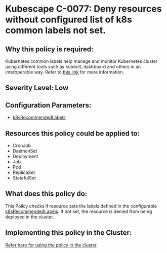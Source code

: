 # Kubescape C-0077: Deny resources without configured list of k8s common labels not set.

## Why this policy is required:
Kubernetes common labels help manage and monitor Kubernetes cluster using different tools such as kubectl, dashboard and others in an interoperable way. Refer to [this link](https://kubernetes.io/docs/concepts/overview/working-with-objects/common-labels/) for more information.

## Severity Level: Low

## Configuration Parameters:
* [k8sRecommendedLabels](https://hub.armosec.io/docs/configuration_parameter_k8srecommendedlabels)

## Resources this policy could be applied to:
* CronJob
* DaemonSet
* Deployment
* Job
* Pod
* ReplicaSet
* StatefulSet

## What does this policy do:
This Policy checks if resource sets the labels defined in the configurable [k8sRecommendedLabels](https://hub.armosec.io/docs/configuration_parameter_k8srecommendedlabels). If not set, the resource is denied from being deployed in the cluster.

## Implementing this policy in the Cluster:
[Refer here for using the policy in the cluster](https://github.com/kubescape/cel-admission-library#using-the-library)